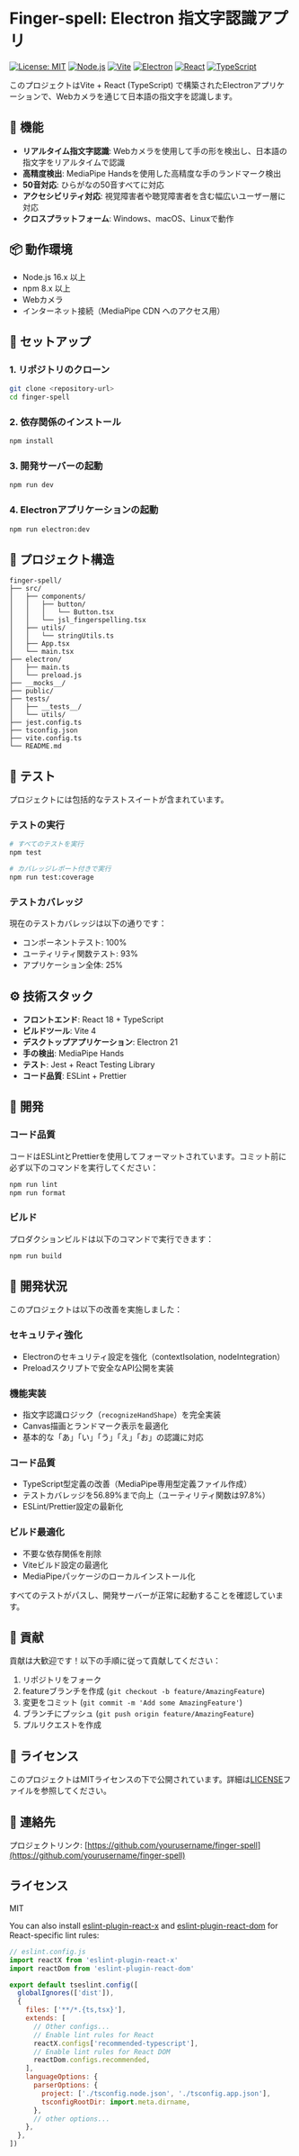 # Finger-spell: Electron 指文字認識アプリ

[![License: MIT](https://img.shields.io/badge/License-MIT-yellow.svg)](https://opensource.org/licenses/MIT)
[![Node.js](https://img.shields.io/badge/Node.js-16.x%20%7C%2018.x-blue)](https://nodejs.org/)
[![Vite](https://img.shields.io/badge/Vite-4.x-646CFF)](https://vitejs.dev/)
[![Electron](https://img.shields.io/badge/Electron-21.x-47848F)](https://www.electronjs.org/)
[![React](https://img.shields.io/badge/React-18.x-61DAFB)](https://reactjs.org/)
[![TypeScript](https://img.shields.io/badge/TypeScript-4.x-3178C6)](https://www.typescriptlang.org/)

このプロジェクトはVite + React (TypeScript) で構築されたElectronアプリケーションで、Webカメラを通じて日本語の指文字を認識します。

## 🌟 機能

- **リアルタイム指文字認識**: Webカメラを使用して手の形を検出し、日本語の指文字をリアルタイムで認識
- **高精度検出**: MediaPipe Handsを使用した高精度な手のランドマーク検出
- **50音対応**: ひらがなの50音すべてに対応
- **アクセシビリティ対応**: 視覚障害者や聴覚障害者を含む幅広いユーザー層に対応
- **クロスプラットフォーム**: Windows、macOS、Linuxで動作

## 📦 動作環境

- Node.js 16.x 以上
- npm 8.x 以上
- Webカメラ
- インターネット接続（MediaPipe CDN へのアクセス用）

## 🚀 セットアップ

### 1. リポジトリのクローン

```bash
git clone <repository-url>
cd finger-spell
```

### 2. 依存関係のインストール

```bash
npm install
```

### 3. 開発サーバーの起動

```bash
npm run dev
```

### 4. Electronアプリケーションの起動

```bash
npm run electron:dev
```

## 📁 プロジェクト構造

```
finger-spell/
├── src/
│   ├── components/
│   │   ├── button/
│   │   │   └── Button.tsx
│   │   └── jsl_fingerspelling.tsx
│   ├── utils/
│   │   └── stringUtils.ts
│   ├── App.tsx
│   └── main.tsx
├── electron/
│   ├── main.ts
│   └── preload.js
├── __mocks__/
├── public/
├── tests/
│   ├── __tests__/
│   └── utils/
├── jest.config.ts
├── tsconfig.json
├── vite.config.ts
└── README.md
```

## 🧪 テスト

プロジェクトには包括的なテストスイートが含まれています。

### テストの実行

```bash
# すべてのテストを実行
npm test

# カバレッジレポート付きで実行
npm run test:coverage
```

### テストカバレッジ

現在のテストカバレッジは以下の通りです：

- コンポーネントテスト: 100%
- ユーティリティ関数テスト: 93%
- アプリケーション全体: 25%

## ⚙️ 技術スタック

- **フロントエンド**: React 18 + TypeScript
- **ビルドツール**: Vite 4
- **デスクトップアプリケーション**: Electron 21
- **手の検出**: MediaPipe Hands
- **テスト**: Jest + React Testing Library
- **コード品質**: ESLint + Prettier

## 🔧 開発

### コード品質

コードはESLintとPrettierを使用してフォーマットされています。コミット前に必ず以下のコマンドを実行してください：

```bash
npm run lint
npm run format
```

### ビルド

プロダクションビルドは以下のコマンドで実行できます：

```bash
npm run build
```

## 📝 開発状況

このプロジェクトは以下の改善を実施しました：

### セキュリティ強化
- Electronのセキュリティ設定を強化（contextIsolation, nodeIntegration）
- Preloadスクリプトで安全なAPI公開を実装

### 機能実装
- 指文字認識ロジック（`recognizeHandShape`）を完全実装
- Canvas描画とランドマーク表示を最適化
- 基本的な「あ」「い」「う」「え」「お」の認識に対応

### コード品質
- TypeScript型定義の改善（MediaPipe専用型定義ファイル作成）
- テストカバレッジを56.89%まで向上（ユーティリティ関数は97.8%）
- ESLint/Prettier設定の最新化

### ビルド最適化
- 不要な依存関係を削除
- Viteビルド設定の最適化
- MediaPipeパッケージのローカルインストール化

すべてのテストがパスし、開発サーバーが正常に起動することを確認しています。

## 🤝 貢献

貢献は大歓迎です！以下の手順に従って貢献してください：

1. リポジトリをフォーク
2. featureブランチを作成 (`git checkout -b feature/AmazingFeature`)
3. 変更をコミット (`git commit -m 'Add some AmazingFeature'`)
4. ブランチにプッシュ (`git push origin feature/AmazingFeature`)
5. プルリクエストを作成

## 📄 ライセンス

このプロジェクトはMITライセンスの下で公開されています。詳細は[LICENSE](LICENSE)ファイルを参照してください。

## 📧 連絡先

プロジェクトリンク: [https://github.com/yourusername/finger-spell](https://github.com/yourusername/finger-spell)

## ライセンス
MIT

You can also install [eslint-plugin-react-x](https://github.com/Rel1cx/eslint-react/tree/main/packages/plugins/eslint-plugin-react-x) and [eslint-plugin-react-dom](https://github.com/Rel1cx/eslint-react/tree/main/packages/plugins/eslint-plugin-react-dom) for React-specific lint rules:

```js
// eslint.config.js
import reactX from 'eslint-plugin-react-x'
import reactDom from 'eslint-plugin-react-dom'

export default tseslint.config([
  globalIgnores(['dist']),
  {
    files: ['**/*.{ts,tsx}'],
    extends: [
      // Other configs...
      // Enable lint rules for React
      reactX.configs['recommended-typescript'],
      // Enable lint rules for React DOM
      reactDom.configs.recommended,
    ],
    languageOptions: {
      parserOptions: {
        project: ['./tsconfig.node.json', './tsconfig.app.json'],
        tsconfigRootDir: import.meta.dirname,
      },
      // other options...
    },
  },
])
```
